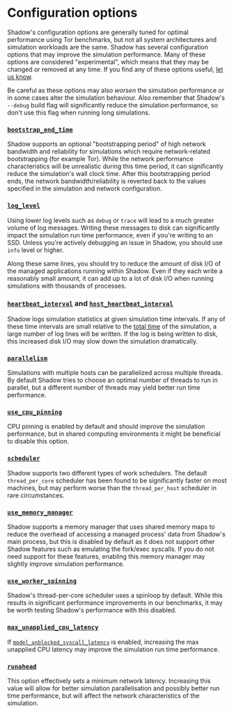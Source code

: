 # Configuration options

Shadow's configuration options are generally tuned for optimal performance
using Tor benchmarks, but not all system architectures and simulation workloads
are the same. Shadow has several configuration options that may improve the
simulation performance. Many of these options are considered "experimental",
which means that they may be changed or removed at any time. If you find any of
these options useful, [let us know][discussions].

Be careful as these options may also *worsen* the simulation performance or in
some cases alter the simulation behaviour. Also remember that Shadow's
`--debug` build flag will significantly reduce the simulation performance, so
don't use this flag when running long simulations.

[discussions]: https://github.com/shadow/shadow/discussions

### [`bootstrap_end_time`][bootstrap_end_time]

Shadow supports an optional "bootstrapping period" of high network
bandwidth and reliability for simulations which require network-related
bootstrapping (for example Tor). While the network performance characteristics
will be unrealistic during this time period, it can significantly reduce the
simulation's wall clock time. After this bootstrapping period ends, the network
bandwidth/reliability is reverted back to the values specified in the
simulation and network configuration.

[bootstrap_end_time]: https://shadow.github.io/docs/guide/shadow_config_spec.html#generalbootstrap_end_time

### [`log_level`][log_level]

Using lower log levels such as `debug` or `trace` will lead to a much greater
volume of log messages. Writing these messages to disk can significantly impact
the simulation run time performance, even if you're writing to an SSD. Unless
you're actively debugging an issue in Shadow, you should use `info` level or
higher.

Along these same lines, you should try to reduce the amount of disk I/O of the
managed applications running within Shadow. Even if they each write a
reasonably small amount, it can add up to a lot of disk I/O when running
simulations with thousands of processes.

[log_level]: https://shadow.github.io/docs/guide/shadow_config_spec.html#generallog_level

### [`heartbeat_interval`][heartbeat_interval] and [`host_heartbeat_interval`][host_heartbeat_interval]

Shadow logs simulation statistics at given simulation time intervals. If any of
these time intervals are small relative to the [total time][stop_time] of the
simulation, a large number of log lines will be written. If the log is being
written to disk, this increased disk I/O may slow down the simulation
dramatically.

[heartbeat_interval]: https://shadow.github.io/docs/guide/shadow_config_spec.html#generalheartbeat_interval
[host_heartbeat_interval]: https://shadow.github.io/docs/guide/shadow_config_spec.html#experimentalhost_heartbeat_interval
[stop_time]: https://shadow.github.io/docs/guide/shadow_config_spec.html#generalstop_time

### [`parallelism`][parallelism]

Simulations with multiple hosts can be parallelized across multiple threads. By
default Shadow tries to choose an optimal number of threads to run in parallel,
but a different number of threads may yield better run time performance.

[parallelism]: https://shadow.github.io/docs/guide/shadow_config_spec.html#generalparallelism

### [`use_cpu_pinning`][use_cpu_pinning]

CPU pinning is enabled by default and should improve the simulation
performance, but in shared computing environments it might be beneficial to
disable this option.

[use_cpu_pinning]: https://shadow.github.io/docs/guide/shadow_config_spec.html#experimentaluse_cpu_pinning

### [`scheduler`][scheduler]

Shadow supports two different types of work schedulers. The default
`thread_per_core` scheduler has been found to be significantly faster on most
machines, but may perform worse than the `thread_per_host` scheduler in rare
circumstances.

[scheduler]: https://shadow.github.io/docs/guide/shadow_config_spec.html#experimentalscheduler

### [`use_memory_manager`][use_memory_manager]

Shadow supports a memory manager that uses shared memory maps to reduce the
overhead of accessing a managed process' data from Shadow's main process, but
this is disabled by default as it does not support other Shadow features such
as emulating the fork/exec syscalls. If you do not need support for these
features, enabling this memory manager may slightly improve simulation
performance.

[use_memory_manager]: https://shadow.github.io/docs/guide/shadow_config_spec.html#experimentaluse_memory_manager

### [`use_worker_spinning`][use_worker_spinning]

Shadow's thread-per-core scheduler uses a spinloop by default. While this
results in significant performance improvements in our benchmarks, it may be
worth testing Shadow's performance with this disabled.

[use_worker_spinning]: https://shadow.github.io/docs/guide/shadow_config_spec.html#experimentaluse_worker_spinning

### [`max_unapplied_cpu_latency`][max_unapplied_cpu_latency]

If [`model_unblocked_syscall_latency`][model_unblocked_syscall_latency] is
enabled, increasing the max unapplied CPU latency may improve the simulation
run time performance.

[max_unapplied_cpu_latency]: https://shadow.github.io/docs/guide/shadow_config_spec.html#experimentalmax_unapplied_cpu_latency
[model_unblocked_syscall_latency]: https://shadow.github.io/docs/guide/shadow_config_spec.html#generalmodel_unblocked_syscall_latency

### [`runahead`][runahead]

This option effectively sets a minimum network latency. Increasing this value
will allow for better simulation parallelisation and possibly better run time
performance, but will affect the network characteristics of the simulation.

[runahead]: https://shadow.github.io/docs/guide/shadow_config_spec.html#experimentalrunahead
